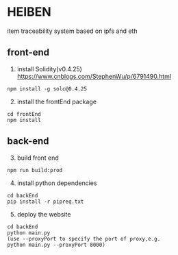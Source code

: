 # HEIBEN
item traceability system based on ipfs and eth
## front-end
1. install Solidity(v0.4.25)
https://www.cnblogs.com/StephenWu/p/6791490.html
```
npm install -g solc@0.4.25
```
2. install the frontEnd package
```access transformers
cd frontEnd
npm install
```
## back-end
3. build front end
```access transformers
npm run build:prod
```

4. install python dependencies
```access transformers
cd backEnd
pip install -r pipreq.txt 
```
5.  deploy the website
```access transformers
cd backEnd
python main.py
(use --proxyPort to specify the port of proxy,e.g.
python main.py --proxyPort 8000)
```


